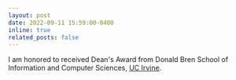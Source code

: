 ```yaml
---
layout: post
date: 2022-09-11 15:59:00-0400
inline: true
related_posts: false
---
```


I am honored to received Dean's Award from Donald Bren School of Information and Computer Sciences, [UC Irvine](https://uci.edu/).
